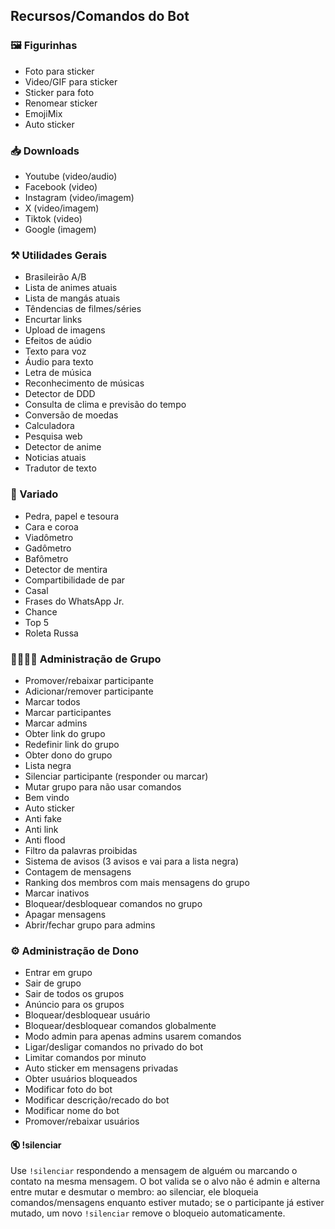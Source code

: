 ## Recursos/Comandos do Bot

### 🖼️ Figurinhas
- Foto para sticker
- Video/GIF para sticker
- Sticker para foto
- Renomear sticker
- EmojiMix
- Auto sticker

### 📥 Downloads 
- Youtube (video/audio)
- Facebook (video)
- Instagram (video/imagem)
- X (video/imagem)
- Tiktok (video)
- Google (imagem)

### ⚒️ Utilidades Gerais
- Brasileirão A/B
- Lista de animes atuais
- Lista de mangás atuais
- Têndencias de filmes/séries
- Encurtar links
- Upload de imagens
- Efeitos de aúdio
- Texto para voz
- Áudio para texto
- Letra de música
- Reconhecimento de músicas
- Detector de DDD
- Consulta de clima e previsão do tempo
- Conversão de moedas
- Calculadora
- Pesquisa web    
- Detector de anime
- Noticias atuais
- Tradutor de texto

### 👾 Variado
- Pedra, papel e tesoura
- Cara e coroa
- Viadômetro
- Gadômetro
- Bafômetro
- Detector de mentira
- Compartibilidade de par
- Casal
- Frases do WhatsApp Jr.
- Chance
- Top 5
- Roleta Russa


### 👨‍👩‍👦‍👦 Administração de Grupo
- Promover/rebaixar participante
- Adicionar/remover participante
- Marcar todos
- Marcar participantes 
- Marcar admins
- Obter link do grupo
- Redefinir link do grupo
- Obter dono do grupo
- Lista negra
- Silenciar participante (responder ou marcar)
- Mutar grupo para não usar comandos
- Bem vindo
- Auto sticker
- Anti fake
- Anti link
- Anti flood
- Filtro da palavras proibidas
- Sistema de avisos (3 avisos e vai para a lista negra)
- Contagem de mensagens
- Ranking dos membros com mais mensagens do grupo
- Marcar inativos 
- Bloquear/desbloquear comandos no grupo
- Apagar mensagens
- Abrir/fechar grupo para admins


### ⚙️ Administração de Dono
- Entrar em grupo
- Sair de grupo
- Sair de todos os grupos
- Anúncio para os grupos
- Bloquear/desbloquear usuário
- Bloquear/desbloquear comandos globalmente
- Modo admin para apenas admins usarem comandos
- Ligar/desligar comandos no privado do bot
- Limitar comandos por minuto
- Auto sticker em mensagens privadas
- Obter usuários bloqueados
- Modificar foto do bot
- Modificar descrição/recado do bot
- Modificar nome do bot
- Promover/rebaixar usuários

#### 🔇 !silenciar

Use `!silenciar` respondendo a mensagem de alguém ou marcando o contato na mesma mensagem. O bot valida se o alvo não é admin e alterna entre mutar e desmutar o membro: ao silenciar, ele bloqueia comandos/mensagens enquanto estiver mutado; se o participante já estiver mutado, um novo `!silenciar` remove o bloqueio automaticamente.
  
